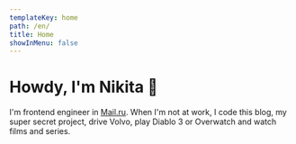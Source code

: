 ```yaml
---
templateKey: home
path: /en/
title: Home
showInMenu: false
---
```

# Howdy, I'm Nikita 👋

I'm frontend engineer in [Mail.ru](https://mail.ru). When I'm not at work, I code this blog, my super secret project, drive Volvo, play Diablo 3 or Overwatch and watch films and series.